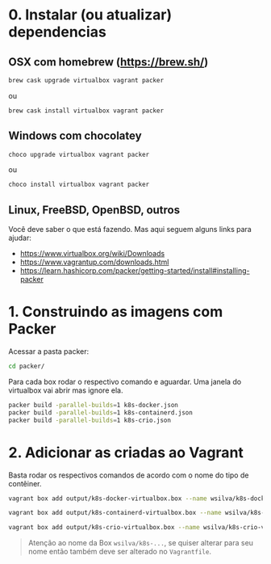 # 0. Instalar (ou atualizar) dependencias

## OSX com homebrew (https://brew.sh/)

~~~bash
brew cask upgrade virtualbox vagrant packer
~~~

ou

~~~bash
brew cask install virtualbox vagrant packer
~~~

## Windows com chocolatey

~~~bash
choco upgrade virtualbox vagrant packer
~~~

ou

~~~bash
choco install virtualbox vagrant packer
~~~

## Linux, FreeBSD, OpenBSD, outros

Você deve saber o que está fazendo. Mas aqui seguem alguns links para ajudar:

- https://www.virtualbox.org/wiki/Downloads
- https://www.vagrantup.com/downloads.html
- https://learn.hashicorp.com/packer/getting-started/install#installing-packer

# 1. Construindo as imagens com Packer

Acessar a pasta packer:

~~~bash
cd packer/
~~~

Para cada box rodar o respectivo comando e aguardar. Uma janela do virtualbox vai abrir mas ignore ela.

~~~bash
packer build -parallel-builds=1 k8s-docker.json
packer build -parallel-builds=1 k8s-containerd.json
packer build -parallel-builds=1 k8s-crio.json
~~~

# 2. Adicionar as criadas ao Vagrant

Basta rodar os respectivos comandos de acordo com o nome do tipo de contêiner.

~~~bash
vagrant box add output/k8s-docker-virtualbox.box --name wsilva/k8s-docker-virtualbox --provider virtualbox --force

vagrant box add output/k8s-containerd-virtualbox.box --name wsilva/k8s-containerd-virtualbox --provider virtualbox --force

vagrant box add output/k8s-crio-virtualbox.box --name wsilva/k8s-crio-virtualbox --provider virtualbox --force
~~~

>Atenção ao nome da Box `wsilva/k8s-...`, se quiser alterar para seu nome então também deve ser alterado no `Vagrantfile`.
